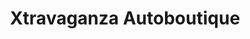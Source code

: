 ---
title: "Xtravaganza Autoboutique"
url: /nezahualcoyotl/xtravaganza-autoboutique/
shop: piezas de automóviles
---